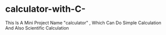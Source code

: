# calculator-with-C-
This Is A Mini Project Name "calculator" ,  Which Can Do Simple Calculation And Also Scientific Calculation 
